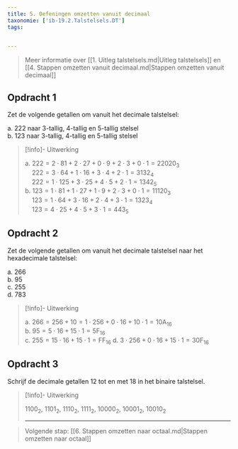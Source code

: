 ```yaml
---
title: 5. Oefeningen omzetten vanuit decimaal
taxonomie: ['ib-19.2.Talstelsels.DT']
tags:

 
---
```


> Meer informatie over [[1. Uitleg talstelsels.md|Uitleg talstelsels]]
> en [[4. Stappen omzetten vanuit decimaal.md|Stappen omzetten vanuit
> decimaal]]

## Opdracht 1

Zet de volgende getallen om vanuit het decimale talstelsel:

a. 222 naar 3-tallig, 4-tallig en 5-tallig stelsel\
b. 123 naar 3-tallig, 4-tallig en 5-tallig stelsel

> [!info]- Uitwerking
> 
> a. $222=2\cdot 81 + 2\cdot 27 + 0\cdot 9 + 2\cdot 3 + 0 \cdot 1 = 22020_3$\
> &nbsp;&nbsp;&nbsp;
> $222=3\cdot 64 + 1\cdot 16 + 3\cdot 4 + 2\cdot 1 = 3132_4$\
> &nbsp;&nbsp;&nbsp;
> $222=1\cdot 125 + 3\cdot 25 + 4\cdot 5 + 2\cdot 1 = 1342_5$\
> b. $123=1\cdot 81 + 1\cdot 27 + 1\cdot 9 + 2\cdot 3 + 0 \cdot 1 = 11120_3$\
> &nbsp;&nbsp;&nbsp;
> $123=1\cdot 64 + 3\cdot 16 + 2\cdot 4 + 3\cdot 1 = 1323_4$\
> &nbsp;&nbsp;&nbsp;
> $123=4\cdot 25 + 4\cdot 5 + 3\cdot 1 = 443_5$

## Opdracht 2

Zet de volgende getallen om vanuit het decimale talstelsel naar het
hexadecimale talstelsel:

a. 266\
b. 95\
c. 255\
d. 783

> [!info]- Uitwerking
> 
> a. $266 = 256 + 10 = 1\cdot 256 + 0\cdot 16 + 10\cdot 1 = 10\textrm{A}_{16}$\
> b. $95 = 5\cdot 16 + 15\cdot 1 = 5\textrm{F}_{16}$\
> c. $255 = 15\cdot 16 + 15\cdot 1 = \textrm{FF}_{16}$
> d. $3 \cdot 256 + 0 \cdot 16 + 15 \cdot 1 = 30\textrm{F}_{16}$

## Opdracht 3

Schrijf de decimale getallen 12 tot en met 18 in het binaire talstelsel.

> [!info]- Uitwerking
> 
> $1100_2$, $1101_2$, $1110_2$, $1111_2$, $10000_2$, $10001_2$, $10010_2$
> 
> ---

> Volgende stap: [[6. Stappen omzetten naar octaal.md|Stappen omzetten naar octaal]]
